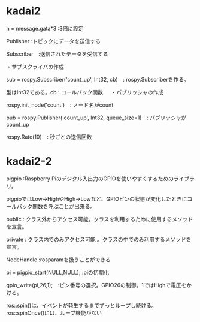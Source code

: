 # kadai2

 n = message.gata*3 :3倍に設定
 
Publisher :トピックにデータを送信する

Subscriber　:送信されたデータを受信する 

・サブスクライバの作成

sub = rospy.Subscriber('count_up', Int32, cb)　: rospy.Subscriberを作る。

型はInt32である。cb : コールバック関数
　
・パブリッシャの作成

rospy.init_node('count')　: ノード名がcount

pub = rospy.Publisher('count_up', Int32, queue_size=1)　: パブリッシャがcount_up

rospy.Rate(10)　: 秒ごとの送信回数



# kadai2-2

pigpio :Raspberry Piのデジタル入出力のGPIOを使いやすくするためのライブラリ。

pigpioではLow→HighやHigh→Lowなど、GPIOピンの状態が変化したときにコールバック関数を呼ぶことが出来る。

public : クラス外からアクセス可能。クラスを利用するために使用するメソッドを宣言。

private : クラス内でのみアクセス可能 。クラスの中でのみ利用するメソッドを宣言。

NodeHandle :rosparamを扱うことができる

pi = pigpio_start(NULL,NULL); :piの初期化

gpio_write(pi,26,1);　:ピン番号の選択。GPIO26の制御。1ではHighで電圧をかける。

ros::spin()は、イベントが発生するまでずっとループし続ける。
ros::spinOnce()には、ループ機能がない
